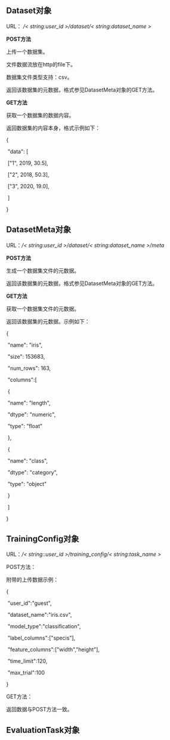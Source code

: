 ## Dataset对象

URL： */< string:user_id >/dataset/< string:dataset_name >*



**POST方法**

上传一个数据集。

文件数据流放在http的file下。

数据集文件类型支持：csv。

返回该数据集的元数据，格式参见DatasetMeta对象的GET方法。



**GET方法**

获取一个数据集的数据内容。

返回数据集的内容本身，格式示例如下：

{

​	"data": [

​		["1", 2019, 30.5],

​		["2", 2018, 50.3],

​		["3", 2020, 19.0],

​	]

}



## DatasetMeta对象

URL：*/< string:user_id >/dataset/< string:dataset_name >/meta*



**POST方法**

生成一个数据集文件的元数据。

返回该数据集的元数据，格式参见DatasetMeta对象的GET方法。



**GET方法**

获取一个数据集文件的元数据。

返回该数据集的元数据。示例如下：

{

​	"name": "iris",

​	"size": 153683,

​	"num_rows": 163,

​	"columns":[

​		{

​			"name": "length",

​			"dtype": "numeric",

​			"type": "float"

​		},

​		{

​			"name": "class",

​			"dtype": "category",

​			"type": "object"

​		}

​	]

}



## TrainingConfig对象

URL：*/< string::user_id >/training_config/< string:task_name >*



POST方法：

附带的上传数据示例：

{

​	"user_id":"guest",

​	"dataset_name":"iris.csv",

​	"model_type":"classification",

​	"label_columns":["specis"],

​	"feature_columns":["width","height"],

​	"time_limit":120,

​	"max_trial":100

}



GET方法：

返回数据与POST方法一致。



## EvaluationTask对象


